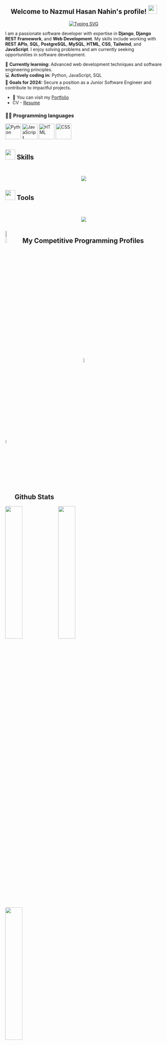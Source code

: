 <div>
<h2 align="center">
  Welcome to Nazmul Hasan Nahin's profile! <img src="https://media.giphy.com/media/hvRJCLFzcasrR4ia7z/giphy.gif" width="28">
</h2>
</div>

<div align='center'>
 <a href="https://git.io/typing-svg"><img src="https://readme-typing-svg.demolab.com?font=Fira+Code&size=27&pause=1000&random=false&width=390&lines=Junior+Software+Engineer;Web+Developer;Django+Specialist" alt="Typing SVG" /></a>
</div>

I am a passionate software developer with expertise in **Django**, **Django REST Framework**, and **Web Development**. My skills include working with **REST APIs**, **SQL**, **PostgreSQL**, **MySQL**, **HTML**, **CSS**, **Tailwind**, and **JavaScript**. I enjoy solving problems and am currently seeking opportunities in software development.

🌱 **Currently learning:** Advanced web development techniques and software engineering principles.  
💻 **Actively coding in:** Python, JavaScript, SQL  
🎯 **Goals for 2024:** Secure a position as a Junior Software Engineer and contribute to impactful projects.  
- 💼 You can visit my [Portfolio](#)  
- CV - [Resume](#) 

### 👨‍💻 Programming languages
<p align='left'>
<img src="https://raw.githubusercontent.com/bablubambal/All_logo_and_pictures/1ac69ce5fbc389725f16f989fa53c62d6e1b4883/programming%20languages/python.svg" alt="Python" height="50" width="50" /> 
<img src="https://raw.githubusercontent.com/bablubambal/All_logo_and_pictures/1ac69ce5fbc389725f16f989fa53c62d6e1b4883/programming%20languages/javascript.svg" alt="JavaScript" height="50" width="50" /> 
<img src="https://raw.githubusercontent.com/bablubambal/All_logo_and_pictures/1ac69ce5fbc389725f16f989fa53c62d6e1b4883/programming%20languages/html5.svg" alt="HTML" height="50" width="50" />
<img src="https://raw.githubusercontent.com/bablubambal/All_logo_and_pictures/1ac69ce5fbc389725f16f989fa53c62d6e1b4883/programming%20languages/css3.svg" alt="CSS" height="50" width="50" />
</p>

<h2><img src="https://media2.giphy.com/media/QssGEmpkyEOhBCb7e1/giphy.gif?cid=ecf05e47a0n3gi1bfqntqmob8g9aid1oyj2wr3ds3mg700bl&rid=giphy.gif" width=32px> Skills </h2>
<br>
<p align="center">
  <a href="https://skillicons.dev">
    <img src="https://skillicons.dev/icons?i=django,python,javascript,html,css,tailwind,sql" />
  </a>
</p>

<h2><img src="https://media2.giphy.com/media/QssGEmpkyEOhBCb7e1/giphy.gif?cid=ecf05e47a0n3gi1bfqntqmob8g9aid1oyj2wr3ds3mg700bl&rid=giphy.gif" width=32px> Tools </h2>
<br>
<p align="center">
  <a href="https://skillicons.dev">
    <img src="https://skillicons.dev/icons?i=git,github,postman,vscode" />
  </a>
</p>

## <img src="https://media4.giphy.com/media/dMLmQfCO7lCA2gX3tw/giphy.gif?cid=ecf05e47ak6mwfu812269zzr8ydv529109qzpb8rszwnja9e&rid=giphy.gif&ct=s" width=10%> My Competitive Programming Profiles
<div align="center" width=100%>
  <a href="#"><img src="https://i.ibb.co/Q9WSjDB/logo.png" alt="Competitive Programming" width=6%/></a>
</div>

## <img src="https://media1.giphy.com/media/v1.Y2lkPTc5MGI3NjExYzFhYzJkMmQ2MWQ3ZGY3MDhjZTE3MDI2Mzk3NzE1OWQyZTRlMmYwMCZjdD1z/iY8CRBdQXODJSCERIr/giphy.gif" width=5% valign="bottom"> Github Stats
<div>
<img src="http://github-profile-summary-cards.vercel.app/api/cards/stats?username=NazmulHasanNahin&theme=github_dark" width="33%">
<img src="http://github-profile-summary-cards.vercel.app/api/cards/repos-per-language?username=NazmulHasanNahin&theme=github_dark" width="33%">
<img src="http://github-profile-summary-cards.vercel.app/api/cards/productive-time?username=NazmulHasanNahin&theme=github_dark&utcOffset=8" width="33%">
</div>

<details><summary><h3>💻 GitHub Profile Stats</h3></summary>
<p align="center">
    <a href="https://github.com/anuraghazra/github-readme-stats">
	    <img alt="Nazmul's Github Stats" src="https://github-readme-stats.vercel.app/api?username=NazmulHasanNahin&show_icons=true&count_private=true&locale=en&theme=tokyonight&layout=compact" height="230px"/></a>
	  <img src="https://github-readme-stats.vercel.app/api/top-langs?username=NazmulHasanNahin&langs_count=10&show_icons=true&locale=en&theme=tokyonight" alt="Nazmul's Top Languages" height="230px"/>
</p>
</details>

## <img src="https://i.pinimg.com/originals/3f/7e/4e/3f7e4eff7c96e9fe4b8b4b1ff3f7bdb5.gif" width=6.5%> My Dedication
- 🥅 2023 Goals: Start my programming journey and achieve proficiency in Django and web development.
- 🥅 2024 Goals: Secure a Junior Software Engineer position and contribute to open-source projects.

<div align="center">
  [![Facebook Badge](https://img.shields.io/badge/Facebook-1877F2?style=for-the-badge&logo=facebook&logoColor=white)](https://www.facebook.com/) 
  [![Linkedin Badge](https://img.shields.io/badge/LinkedIn-0077B5?style=for-the-badge&logo=linkedin&logoColor=white)](https://www.linkedin.com/) 
  [![Instagram Badge](https://img.shields.io/badge/Instagram-E4405F?style=for-the-badge&logo=instagram&logoColor=white)](https://www.instagram.com/) 
  [![Twitter Badge](https://img.shields.io/badge/Twitter-1DA1F2?style=for-the-badge&logo=twitter&logoColor=white)](https://twitter.com/) 
  [![Mail Badge](https://img.shields.io/badge/Gmail-D14836?style=for-the-badge&logo=gmail&logoColor=white)](mailto:nazmulhasannahin@gmail.com)
</div>

<div align="center"><p>Visitor count</p>
![Visitor Count](https://profile-counter.glitch.me/{NazmulHasanNahin}/count.svg)
</div>
